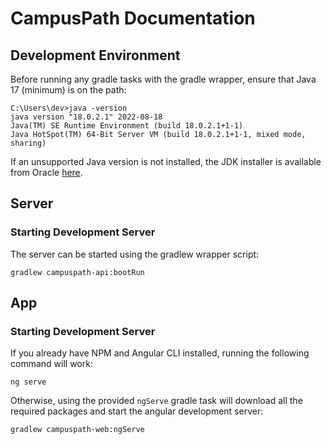 # CampusPath Documentation

## Development Environment

Before running any gradle tasks with the gradle wrapper, ensure that Java 17 (minimum)
is on the path:

```
C:\Users\dev>java -version
java version "18.0.2.1" 2022-08-18
Java(TM) SE Runtime Environment (build 18.0.2.1+1-1)
Java HotSpot(TM) 64-Bit Server VM (build 18.0.2.1+1-1, mixed mode, sharing)
```

If an unsupported Java version is not installed, the JDK installer is available from Oracle
[here](https://www.oracle.com/java/technologies/downloads/).

## Server

### Starting Development Server

The server can be started using the gradlew wrapper script:

```
gradlew campuspath-api:bootRun
```

## App

### Starting Development Server

If you already have NPM and Angular CLI installed, running the following command will work:

```
ng serve
```

Otherwise, using the provided `ngServe` gradle task will download all the required packages
and start the angular development server:

```
gradlew campuspath-web:ngServe
```
